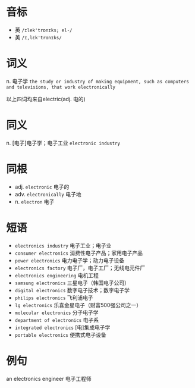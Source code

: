 # 音标

- 英 `/ɪlek'trɒnɪks; el-/`
- 美 `/ɪ,lɛk'trɑnɪks/`

# 词义

n. 电子学
`the study or industry of making equipment, such as computers and televisions, that work electronically`



以上四词均来自electric(adj. 电的)

# 同义

n. [电子]电子学；电子工业
`electronic industry`

# 同根

- adj. `electronic` 电子的
- adv. `electronically` 电子地
- n. `electron` 电子

# 短语

- `electronics industry` 电子工业；电子业
- `consumer electronics` 消费性电子产品；家用电子产品
- `power electronics` 电力电子学；动力电子设备
- `electronics factory` 电子厂，电子工厂；无线电元件厂
- `electronics engineering` 电机工程
- `samsung electronics` 三星电子（韩国电子公司）
- `digital electronics` 数字电子技术；数字电子学
- `philips electronics` 飞利浦电子
- `lg electronics` 乐喜金星电子（财富500强公司之一）
- `molecular electronics` 分子电子学
- `department of electronics` 电子系
- `integrated electronics` [电]集成电子学
- `portable electronics` 便携式电子设备

# 例句

an electronics engineer
电子工程师


